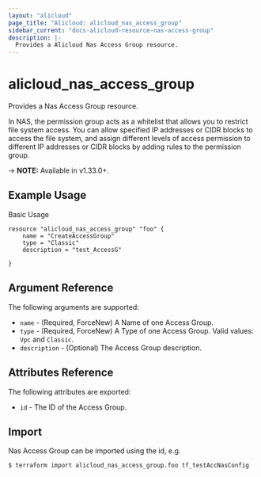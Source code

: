 ```yaml
---
layout: "alicloud"
page_title: "Alicloud: alicloud_nas_access_group"
sidebar_current: "docs-alicloud-resource-nas-access-group"
description: |-
  Provides a Alicloud Nas Access Group resource.
---
```


# alicloud\_nas_access_group

Provides a Nas Access Group resource.

In NAS, the permission group acts as a whitelist that allows you to restrict file system access. You can allow specified IP addresses or CIDR blocks to access the file system, and assign different levels of access permission to different IP addresses or CIDR blocks by adding rules to the permission group.

-> **NOTE:** Available in v1.33.0+.

## Example Usage

Basic Usage

```
resource "alicloud_nas_access_group" "foo" {
    name = "CreateAccessGroup"
 	type = "Classic"
 	description = "test_AccessG"
  
}
```
## Argument Reference

The following arguments are supported:

* `name` - (Required, ForceNew) A Name of one Access Group.
* `type` - (Required, ForceNew) A Type of one Access Group. Valid values: `Vpc` and `Classic`.
* `description` - (Optional) The Access Group description.

## Attributes Reference

The following attributes are exported:

* `id` - The ID of the Access Group.

## Import

Nas Access Group can be imported using the id, e.g.

```
$ terraform import alicloud_nas_access_group.foo tf_testAccNasConfig
```
